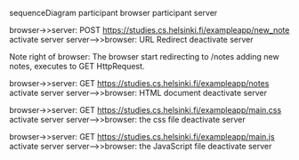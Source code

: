 sequenceDiagram
  participant browser
  participant server

  browser->>server: POST https://studies.cs.helsinki.fi/exampleapp/new_note
  activate server
  server-->>browser: URL Redirect
  deactivate server

  Note right of browser: The browser start redirecting to /notes adding new notes, executes to GET HttpRequest.

  browser->>server: GET https://studies.cs.helsinki.fi/exampleapp/notes
  activate server
  server-->>browser: HTML document
  deactivate server

  browser->>server: GET https://studies.cs.helsinki.fi/exampleapp/main.css
  activate server
  server-->>browser: the css file
  deactivate server

  browser->>server: GET https://studies.cs.helsinki.fi/exampleapp/main.js
  activate server
  server-->>browser: the JavaScript file
  deactivate server